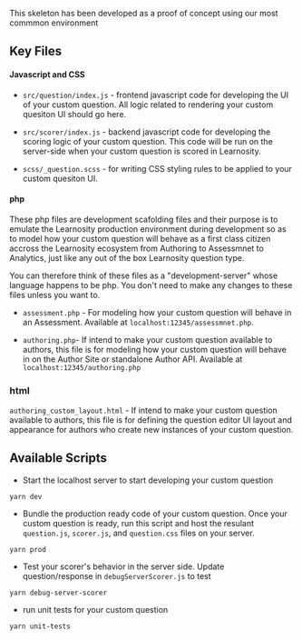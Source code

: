 This skeleton has been developed as a proof of concept using our most commmon environment 

## Key Files

#### Javascript and CSS

* `src/question/index.js` - frontend javascript code for developing the UI of your custom question. All logic related to rendering your custom quesiton UI should go here. 
* `src/scorer/index.js` - backend javascript code for developing the scoring logic of your custom question. This code will be run on the server-side when your custom question is scored in Learnosity.

* `scss/_question.scss` - for writing CSS styling rules to be applied to your custom quesiton UI.

#### php

These php files are development scafolding files and their purpose is to emulate the Learnosity production environment during development so as to model how your custom question will behave as a first class citizen accross the Learnosity ecosystem from Authoring to Assessmnet to Analytics, just like any out of the box Learnosity question type.

You can therefore think of these files as a "development-server" whose language happens to be php. You don't need to make any changes to these files unless you want to.

* `assessment.php` - For modeling how your custom question will behave in an Assessment. 
    Available at `localhost:12345/assessmnet.php`.

* `authoring.php`- If intend to make your custom question available to authors, this file is for modeling how your custom question will behave in on the Author Site or standalone Author API. 
    Available at `localhost:12345/authoring.php`

### html
`authoring_custom_layout.html` - If intend to make your custom question available to authors, this file is for defining the question editor UI layout and appearance for authors who create new instances of your custom question. 



## Available Scripts
* Start the localhost server to start developing your custom question
```
yarn dev
```
* Bundle the production ready code of your custom question. 
Once your custom question is ready, run this script and host the resulant `question.js`, `scorer.js`, and `question.css` files on your server.
```
yarn prod
```
* Test your scorer's behavior in the server side. Update question/response in `debugServerScorer.js` to test
```
yarn debug-server-scorer
```
* run unit tests for your custom question
```
yarn unit-tests
```
